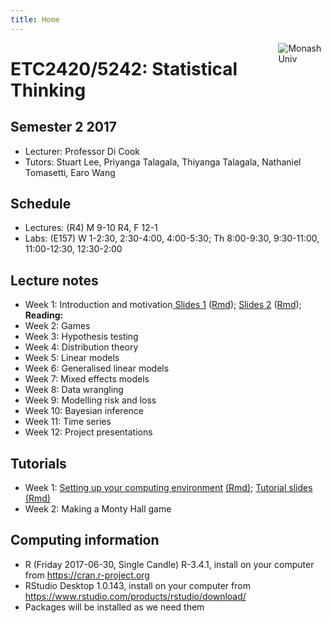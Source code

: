 ```yaml
---
title: Home
---
```


[<img src="img/M.png" style="max-width:15%;min-width:40px;float:right;" alt="Monash Univ" />](https://monash.edu)

# ETC2420/5242: Statistical Thinking

## Semester 2 2017

- Lecturer: Professor Di Cook 
- Tutors: Stuart Lee, Priyanga Talagala, Thiyanga Talagala, Nathaniel Tomasetti, Earo Wang

## Schedule

- Lectures: (R4) M 9-10 R4, F 12-1
- Labs: (E157) W 1-2:30, 2:30-4:00, 4:00-5:30; Th 8:00-9:30, 9:30-11:00, 11:00-12:30, 12:30-2:00

## Lecture notes

- Week 1: Introduction and motivation[ Slides 1](lectures/week1.class1.html) ([Rmd](lectures/week1.class1.Rmd)); [Slides 2](lectures/week1.class2.html) ([Rmd](lectures/week1.class2.Rmd)); __Reading:__
- Week 2: Games
- Week 3: Hypothesis testing
- Week 4: Distribution theory
- Week 5: Linear models
- Week 6: Generalised linear models
- Week 7: Mixed effects models
- Week 8: Data wrangling
- Week 9: Modelling risk and loss
- Week 10: Bayesian inference
- Week 11: Time series
- Week 12: Project presentations

## Tutorials

- Week 1: [Setting up your computing environment](labs/lab1.html) [(Rmd)](labs/lab1.Rmd); [Tutorial slides](tutorials/lab01/index.html) [(Rmd)](tutorials/lab01/index.Rmd)
- Week 2: Making a Monty Hall game

## Computing information

- R (Friday 2017-06-30, Single Candle) R-3.4.1, install on your computer from https://cran.r-project.org
- RStudio Desktop 1.0.143, install on your computer from https://www.rstudio.com/products/rstudio/download/
- Packages will be installed as we need them

